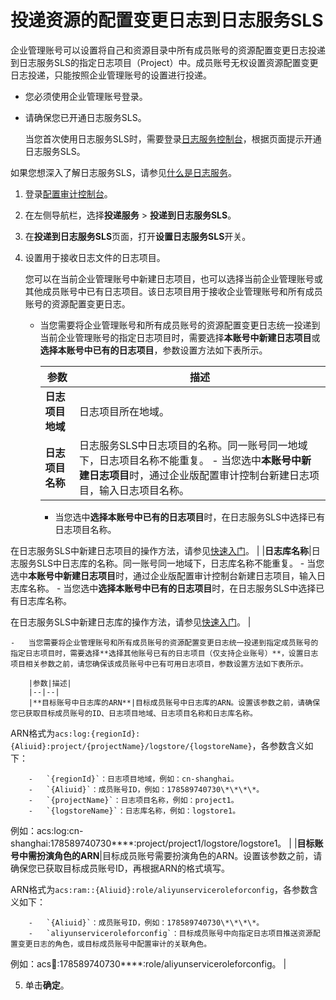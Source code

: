 # 投递资源的配置变更日志到日志服务SLS

企业管理账号可以设置将自己和资源目录中所有成员账号的资源配置变更日志投递到日志服务SLS的指定日志项目（Project）中。成员账号无权设置资源配置变更日志投递，只能按照企业管理账号的设置进行投递。

-   您必须使用企业管理账号登录。
-   请确保您已开通日志服务SLS。

    当您首次使用日志服务SLS时，需要登录[日志服务控制台](https://sls.console.aliyun.com)，根据页面提示开通日志服务SLS。


如果您想深入了解日志服务SLS，请参见[什么是日志服务](/cn.zh-CN/产品简介/什么是日志服务.md)。

1.  登录[配置审计控制台](https://config.console.aliyun.com)。

2.  在左侧导航栏，选择**投递服务** \> **投递到日志服务SLS**。

3.  在**投递到日志服务SLS**页面，打开**设置日志服务SLS**开关。

4.  设置用于接收日志文件的日志项目。

    您可以在当前企业管理账号中新建日志项目，也可以选择当前企业管理账号或其他成员账号中已有日志项目。该日志项目用于接收企业管理账号和所有成员账号的资源配置变更日志。

    -   当您需要将企业管理账号和所有成员账号的资源配置变更日志统一投递到当前企业管理账号的指定日志项目时，需要选择**本账号中新建日志项目**或**选择本账号中已有的日志项目**，参数设置方法如下表所示。

        |参数|描述|
        |--|--|
        |**日志项目地域**|日志项目所在地域。|
        |**日志项目名称**|日志服务SLS中日志项目的名称。同一账号同一地域下，日志项目名称不能重复。        -   当您选中**本账号中新建日志项目**时，通过企业版配置审计控制台新建日志项目，输入日志项目名称。
        -   当您选中**选择本账号中已有的日志项目**时，在日志服务SLS中选择已有日志项目名称。

在日志服务SLS中新建日志项目的操作方法，请参见[快速入门](/cn.zh-CN/快速入门/快速入门.md)。 |
        |**日志库名称**|日志服务SLS中日志库的名称。同一账号同一地域下，日志库名称不能重复。        -   当您选中**本账号中新建日志项目**时，通过企业版配置审计控制台新建日志项目，输入日志库名称。
        -   当您选中**选择本账号中已有的日志项目**时，在日志服务SLS中选择已有日志库名称。

在日志服务SLS中新建日志库的操作方法，请参见[快速入门](/cn.zh-CN/快速入门/快速入门.md)。 |

    -   当您需要将企业管理账号和所有成员账号的资源配置变更日志统一投递到指定成员账号的指定日志项目时，需要选择**选择其他账号已有的日志项目（仅支持企业账号）**，设置日志项目相关参数之前，请您确保该成员账号中已有可用日志项目，参数设置方法如下表所示。

        |参数|描述|
        |--|--|
        |**目标账号中日志库的ARN**|目标成员账号中日志库的ARN。设置该参数之前，请确保您已获取目标成员账号的ID、日志项目地域、日志项目名称和日志库名称。

ARN格式为`acs:log:{regionId}:{Aliuid}:project/{projectName}/logstore/{logstoreName}`，各参数含义如下：

        -   `{regionId}`：日志项目地域，例如：cn-shanghai。
        -   `{Aliuid}`：成员账号ID，例如：178589740730\*\*\*\*。
        -   `{projectName}`：日志项目名称，例如：project1。
        -   `{logstoreName}`：日志库名称，例如：logstore1。
例如：acs:log:cn-shanghai:178589740730\*\*\*\*:project/project1/logstore/logstore1。 |
        |**目标账号中需扮演角色的ARN**|目标成员账号需要扮演角色的ARN。设置该参数之前，请确保您已获取目标成员账号ID，再根据ARN的格式填写。

ARN格式为`acs:ram::{Aliuid}:role/aliyunserviceroleforconfig`，各参数含义如下：

        -   `{Aliuid}`：成员账号ID，例如：178589740730\*\*\*\*。
        -   `aliyunserviceroleforconfig`：目标成员账号中向指定日志项目推送资源配置变更日志的角色，或目标成员账号中配置审计的关联角色。
例如：acs:ram::178589740730\*\*\*\*:role/aliyunserviceroleforconfig。 |

5.  单击**确定**。



